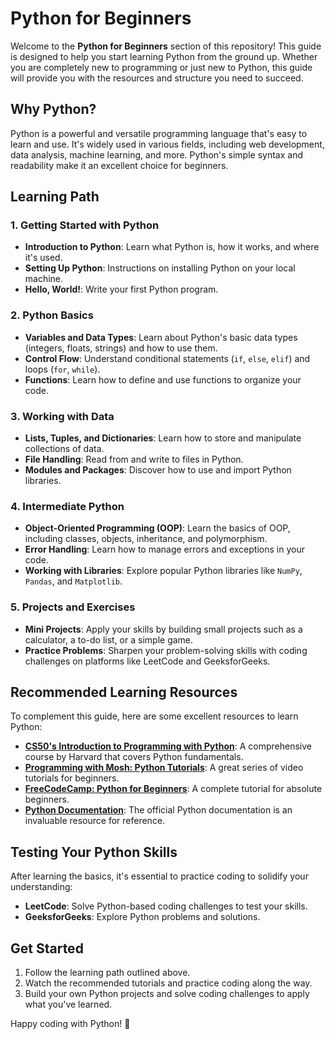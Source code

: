 # Python for Beginners

Welcome to the **Python for Beginners** section of this repository! This guide is designed to help you start learning Python from the ground up. Whether you are completely new to programming or just new to Python, this guide will provide you with the resources and structure you need to succeed.

## Why Python?

Python is a powerful and versatile programming language that's easy to learn and use. It's widely used in various fields, including web development, data analysis, machine learning, and more. Python's simple syntax and readability make it an excellent choice for beginners.

## Learning Path

### 1. **Getting Started with Python**
   - **Introduction to Python**: Learn what Python is, how it works, and where it's used.
   - **Setting Up Python**: Instructions on installing Python on your local machine.
   - **Hello, World!**: Write your first Python program.

### 2. **Python Basics**
   - **Variables and Data Types**: Learn about Python's basic data types (integers, floats, strings) and how to use them.
   - **Control Flow**: Understand conditional statements (`if`, `else`, `elif`) and loops (`for`, `while`).
   - **Functions**: Learn how to define and use functions to organize your code.

### 3. **Working with Data**
   - **Lists, Tuples, and Dictionaries**: Learn how to store and manipulate collections of data.
   - **File Handling**: Read from and write to files in Python.
   - **Modules and Packages**: Discover how to use and import Python libraries.

### 4. **Intermediate Python**
   - **Object-Oriented Programming (OOP)**: Learn the basics of OOP, including classes, objects, inheritance, and polymorphism.
   - **Error Handling**: Learn how to manage errors and exceptions in your code.
   - **Working with Libraries**: Explore popular Python libraries like `NumPy`, `Pandas`, and `Matplotlib`.

### 5. **Projects and Exercises**
   - **Mini Projects**: Apply your skills by building small projects such as a calculator, a to-do list, or a simple game.
   - **Practice Problems**: Sharpen your problem-solving skills with coding challenges on platforms like LeetCode and GeeksforGeeks.

## Recommended Learning Resources

To complement this guide, here are some excellent resources to learn Python:

- **[CS50's Introduction to Programming with Python](https://cs50.harvard.edu/python/2023/)**: A comprehensive course by Harvard that covers Python fundamentals.
- **[Programming with Mosh: Python Tutorials](https://www.youtube.com/watch?v=_uQrJ0TkZlc)**: A great series of video tutorials for beginners.
- **[FreeCodeCamp: Python for Beginners](https://www.youtube.com/watch?v=rfscVS0vtbw)**: A complete tutorial for absolute beginners.
- **[Python Documentation](https://docs.python.org/3/)**: The official Python documentation is an invaluable resource for reference.

## Testing Your Python Skills

After learning the basics, it's essential to practice coding to solidify your understanding:

- **LeetCode**: Solve Python-based coding challenges to test your skills.
- **GeeksforGeeks**: Explore Python problems and solutions.

## Get Started

1. Follow the learning path outlined above.
2. Watch the recommended tutorials and practice coding along the way.
3. Build your own Python projects and solve coding challenges to apply what you've learned.

Happy coding with Python! 🐍

